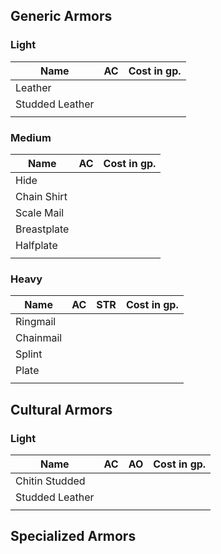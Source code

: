 ## Generic Armors
### Light
| Name            | AC  | Cost in gp. |
| --------------- | --- | ----------- |
| Leather         |     |             |
| Studded Leather |     |             |
|                 |     |             |
### Medium
| Name        | AC  | Cost in gp. |
| ----------- | --- | ----------- |
| Hide        |     |             |
| Chain Shirt |     |             |
| Scale Mail  |     |             |
| Breastplate |     |             |
| Halfplate   |     |             |
|             |     |             |
### Heavy
| Name      | AC  | STR | Cost in gp. |
| --------- | --- | --- | ----------- |
| Ringmail  |     |     |             |
| Chainmail |     |     |             |
| Splint    |     |     |             |
| Plate     |     |     |             |
|           |     |     |             |
## Cultural Armors
### Light
| Name            | AC  | AO  | Cost in gp. |
| --------------- | --- | --- | ----------- |
| Chitin Studded  |     |     |             |
| Studded Leather |     |     |             |
|                 |     |     |             |
## Specialized Armors